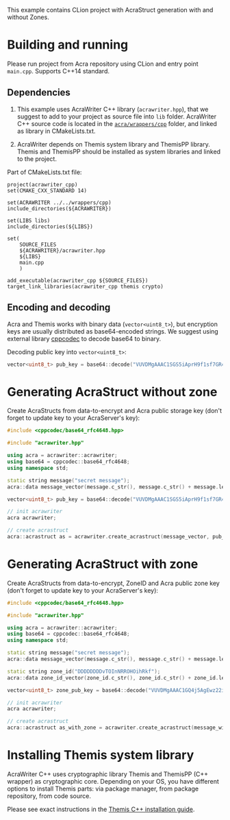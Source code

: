 This example contains CLion project with AcraStruct generation with and without Zones.

# Building and running

Please run project from Acra repository using CLion and entry point `main.cpp`. Supports C++14 standard.

## Dependencies

1. This example uses AcraWriter C++ library (`acrawriter.hpp`), that we suggest to add to your project as source file into `lib` folder. 
AcraWriter C++ source code is located in the [`acra/wrappers/cpp`](https://github.com/cossacklabs/acra/tree/master/wrappers/cpp) folder, and linked as library in CMakeLists.txt.

2. AcraWriter depends on Themis system library and ThemisPP library. Themis and ThemisPP should be installed as system libraries and linked to the project.

Part of CMakeLists.txt file:

```
project(acrawriter_cpp)
set(CMAKE_CXX_STANDARD 14)

set(ACRAWRITER ../../wrappers/cpp)
include_directories(${ACRAWRITER})

set(LIBS libs)
include_directories(${LIBS})

set(
    SOURCE_FILES
    ${ACRAWRITER}/acrawriter.hpp
    ${LIBS}
    main.cpp
    )

add_executable(acrawriter_cpp ${SOURCE_FILES})
target_link_libraries(acrawriter_cpp themis crypto)
```

## Encoding and decoding

Acra and Themis works with binary data (`vector<uint8_t>`), but encryption keys are usually distributed as base64-encoded strings. We suggest using external library [cppcodec](https://github.com/tplgy/cppcodec) to decode base64 to binary. 

Decoding public key into `vector<uint8_t>`:

```cpp
vector<uint8_t> pub_key = base64::decode("VUVDMgAAAC1SGS5iAprH9f1sf7GR4OZ/J1YEn8lEwrgmI36G1JOnx7BITfK/");
```


# Generating AcraStruct without zone

Create AcraStructs from data-to-encrypt and Acra public storage key (don't forget to update key to your AcraServer's key):

```cpp
#include <cppcodec/base64_rfc4648.hpp>

#include "acrawriter.hpp"

using acra = acrawriter::acrawriter;
using base64 = cppcodec::base64_rfc4648;
using namespace std;

static string message("secret message");
acra::data message_vector(message.c_str(), message.c_str() + message.length());

vector<uint8_t> pub_key = base64::decode("VUVDMgAAAC1SGS5iAprH9f1sf7GR4OZ/J1YEn8lEwrgmI36G1JOnx7BITfK/");

// init acrawriter
acra acrawriter;

// create acrastruct
acra::acrastruct as = acrawriter.create_acrastruct(message_vector, pub_key);
```


# Generating AcraStruct with zone

Create AcraStructs from data-to-encrypt, ZoneID and Acra public zone key (don't forget to update key to your AcraServer's key):

```cpp
#include <cppcodec/base64_rfc4648.hpp>

#include "acrawriter.hpp"

using acra = acrawriter::acrawriter;
using base64 = cppcodec::base64_rfc4648;
using namespace std;

static string message("secret message");
acra::data message_vector(message.c_str(), message.c_str() + message.length());

static string zone_id("DDDDDDDDvTOInNRROHOihRkf");
acra::data zone_id_vector(zone_id.c_str(), zone_id.c_str() + zone_id.length());

vector<uint8_t> zone_pub_key = base64::decode("VUVDMgAAAC1GQ4j5AgEwz22ion8C0lvwRGJSjaC/G6ver3oOqmbBrIBjpdRo");

// init acrawriter
acra acrawriter;

// create acrastruct
acra::acrastruct as_with_zone = acrawriter.create_acrastruct(message_with_zone_vector, zone_pub_key, zone_id_vector);
```

# Installing Themis system library

AcraWriter C++ uses cryptographic library Themis and ThemisPP (C++ wrapper) as cryptographic core. Depending on your OS, you have different options to install Themis parts: via package manager, from package repository, from code source.

Please see exact instructions in the [Themis C++ installation guide](https://github.com/cossacklabs/themis/wiki/CPP-Howto).
